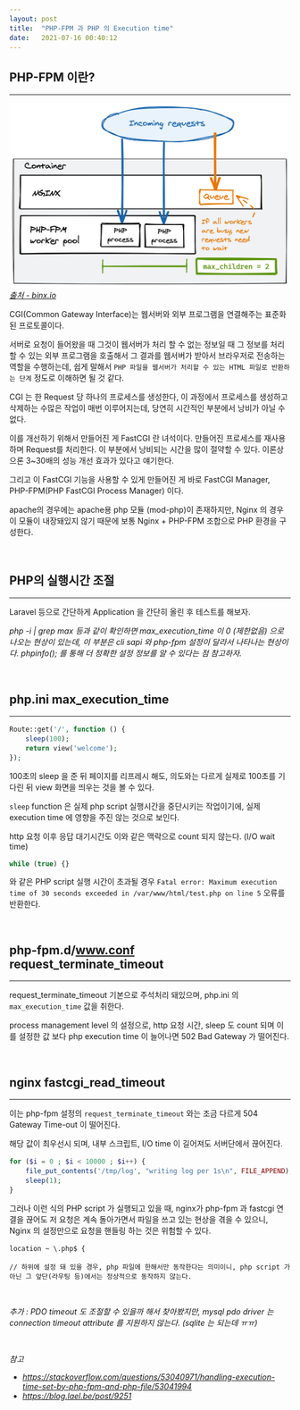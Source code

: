 ```yaml
---
layout: post
title:  "PHP-FPM 과 PHP 의 Execution time"
date:   2021-07-16 00:40:12
---
```


## PHP-FPM 이란?

---


![form](/_archive/asset/php-fpm/nginx-php-fpm.png)
_[출처 - binx.io](https://binx.io/blog/2021/02/26/how-to-optimize-php-performance-on-google-cloud-run/)_

CGI(Common Gateway Interface)는 웹서버와 외부 프로그램을 연결해주는 표준화된 프로토콜이다.

서버로 요청이 들어왔을 때 그것이 웹서버가 처리 할 수 없는 정보일 때 그 정보를 처리 할 수 있는 외부 프로그램을 호출해서 그 결과를 웹서버가 받아서 브라우저로 전송하는 역할을 수행하는데, 
쉽게 말해서 `PHP 파일을 웹서버가 처리할 수 있는 HTML 파일로 반환하는 단계` 정도로 이해하면 될 것 같다.

CGI 는 한 Request 당 하나의 프로세스를 생성한다, 이 과정에서 프로세스를 생성하고 삭제하는 수많은 작업이 매번 이루어지는데, 당연히 시간적인 부분에서 낭비가 아닐 수 없다.

이를 개선하기 위해서 만들어진 게 FastCGI 란 녀석이다. 만들어진 프로세스를 재사용하며 Request를 처리한다. 이 부분에서 낭비되는 시간을 많이 절약할 수 있다. 이론상으론 3~30배의 성능 개선 효과가 있다고 얘기한다.

그리고 이 FastCGI 기능을 사용할 수 있게 만들어진 게 바로 FastCGI Manager, PHP-FPM(PHP FastCGI Process Manager) 이다.

apache의 경우에는 apache용 php 모듈 (mod-php)이 존재하지만, Nginx 의 경우 이 모듈이 내장돼있지 않기 때문에 보통 Nginx + PHP-FPM 조합으로 PHP 환경을 구성한다.


<br>

## PHP의 실행시간 조절

---

Laravel 등으로 간단하게 Application 을 간단히 올린 후 테스트를 해보자.

_php -i | grep max 등과 같이 확인하면 max_execution_time 이 0 (제한없음) 으로 나오는 현상이 있는데, 이 부분은 cli sapi 와 php-fpm 설정이 달라서 나타나는 현상이다._
_phpinfo(); 를 통해 더 정확한 설정 정보를 알 수 있다는 점 참고하자._

<br>

## php.ini max_execution_time

---

```php
Route::get('/', function () {
    sleep(100);
    return view('welcome');
});
```

100초의 sleep 을 준 뒤 페이지를 리프레시 해도, 의도와는 다르게 실제로 100초를 기다린 뒤 view 화면을 띄우는 것을 볼 수 있다.

`sleep` function 은 실제 php script 실행시간을 중단시키는 작업이기에, 실제 execution time 에 영향을 주진 않는 것으로 보인다.

http 요청 이후 응답 대기시간도 이와 같은 맥락으로 count 되지 않는다. (I/O wait time)

```php
while (true) {}
```
와 같은 PHP script 실행 시간이 초과될 경우 `Fatal error: Maximum execution time of 30 seconds exceeded in /var/www/html/test.php on line 5` 오류를 반환한다.

<br>

## php-fpm.d/www.conf request_terminate_timeout

---

request_terminate_timeout 기본으로 주석처리 돼있으며, php.ini 의 `max_execution_time` 값을 취한다.

process management level 의 설정으로, http 요청 시간, sleep 도 count 되며 이를 설정한 값 보다 php execution time 이 늘어나면 502 Bad Gateway 가 떨어진다.

<br>

## nginx fastcgi_read_timeout

---

이는 php-fpm 설정의 `request_terminate_timeout` 와는 조금 다르게 504 Gateway Time-out 이 떨어진다.

해당 값이 최우선시 되며, 내부 스크립트, I/O time 이 길어져도 서버단에서 끊어진다. 

```php
for ($i = 0 ; $i < 10000 ; $i++) {
    file_put_contents('/tmp/log', "writing log per 1s\n", FILE_APPEND);
    sleep(1);
}
```

그러나 이런 식의 PHP script 가 실행되고 있을 때, nginx가 php-fpm 과 fastcgi 연결을 끊어도 저 요청은 계속 돌아가면서 파일을 쓰고 있는 현상을 겪을 수 있으니, Nginx 의 설정만으로 요청을 핸들링 하는 것은 위험할 수 있다.

```
location ~ \.php$ {

// 하위에 설정 돼 있을 경우, php 파일에 한해서만 동작한다는 의미이니, php script 가 아닌 그 앞단(라우팅 등)에서는 정상적으로 동작하지 않는다.
```

<br>

_추가 : PDO timeout 도 조절할 수 있을까 해서 찾아봤지만, mysql pdo driver 는 connection timeout attribute 를 지원하지 않는다. (sqlite 는 되는데 ㅠㅠ)_

<br>

_참고_

- _https://stackoverflow.com/questions/53040971/handling-execution-time-set-by-php-fpm-and-php-file/53041994_
- _https://blog.lael.be/post/9251_
<br><br><br>

